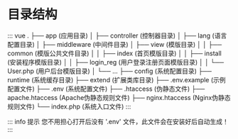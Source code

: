 # 目录结构

<!-- textlint-disable terminology -->

::: vue
. 
├── app (应用目录) 
│   ├── controller (控制器目录) 
│   ├── lang (语言配置目录) 
│   ├── middleware (中间件目录) 
│   ├── view (模版目录)
│   │   ├── common (模版公共文件目录)
│   │   ├── index (首页模版目录) 
│   │   ├── install (安装程序模版目录) 
│   │   ├── login_reg (用户登录注册页面模版目录)
│   │   └── User.php (用户后台模版目录) 
│   └── ...
├── config (系统配置目录) 
├── runtime (系统缓存目录) 
├── extend (扩展类库目录) 
├── .env.example (示例配置文件) 
├── .env (系统配置文件) 
├── .htaccess (伪静态文件) 
├── apache.htaccess (Apache伪静态规则文件) 
├── nginx.htaccess (Nginx伪静态规则文件) 
└── index.php (系统入口文件) 
:::

<!-- textlint-enable -->

::: info 提示
您不用担心打开后没有 '.env' 文件，此文件会在安装好后自动生成！
:::
